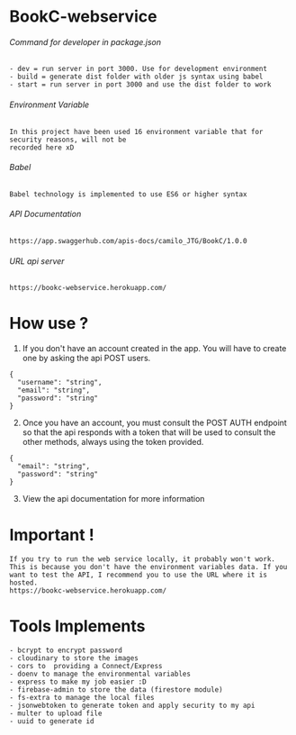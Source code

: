 # BookC-webservice

###### Command for developer in package.json 
```
- dev = run server in port 3000. Use for development environment 
- build = generate dist folder with older js syntax using babel 
- start = run server in port 3000 and use the dist folder to work
```
###### Environment Variable
```
In this project have been used 16 environment variable that for security reasons, will not be 
recorded here xD
```
###### Babel
```
Babel technology is implemented to use ES6 or higher syntax
```
###### API Documentation
```
https://app.swaggerhub.com/apis-docs/camilo_JTG/BookC/1.0.0
```
###### URL api server
```
https://bookc-webservice.herokuapp.com/
```

# How use ?
1. If you don't have an account created in the app. You will have to create one by asking the api POST users.
```
{
  "username": "string",
  "email": "string",
  "password": "string"
}
```

2. Once you have an account, you must consult the POST AUTH endpoint so that the api responds with a token that will be used 
to consult the other methods, always using the token provided.
```
{
  "email": "string",
  "password": "string"
}
```
3. View the api documentation for more information

# Important !
```
If you try to run the web service locally, it probably won't work. This is because you don't have the environment variables data. If you want to test the API, I recommend you to use the URL where it is hosted.
https://bookc-webservice.herokuapp.com/
```

# Tools Implements
```
- bcrypt to encrypt password
- cloudinary to store the images
- cors to  providing a Connect/Express 
- doenv to manage the environmental variables
- express to make my job easier :D
- firebase-admin to store the data (firestore module)
- fs-extra to manage the local files
- jsonwebtoken to generate token and apply security to my api
- multer to upload file
- uuid to generate id
```
